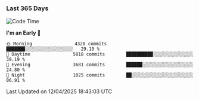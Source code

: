 ### Last 365 Days
<!--START_SECTION:waka-->
![Code Time](http://img.shields.io/badge/Code%20Time-1%2C002%20hrs%2042%20mins-blue)

**I'm an Early 🐤** 

```text
🌞 Morning                4320 commits        ███████░░░░░░░░░░░░░░░░░░   29.10 % 
🌆 Daytime                5818 commits        ██████████░░░░░░░░░░░░░░░   39.19 % 
🌃 Evening                3681 commits        ██████░░░░░░░░░░░░░░░░░░░   24.80 % 
🌙 Night                  1025 commits        ██░░░░░░░░░░░░░░░░░░░░░░░   06.91 % 
```



 Last Updated on 12/04/2025 18:43:03 UTC
<!--END_SECTION:waka-->

<!--
**BrianCurliss/BrianCurliss** is a ✨ _special_ ✨ repository because its `README.md` (this file) appears on your GitHub profile.

Here are some ideas to get you started:

- 🔭 I’m currently working on ...
- 🌱 I’m currently learning ...
- 👯 I’m looking to collaborate on ...
- 🤔 I’m looking for help with ...
- 💬 Ask me about ...
- 📫 How to reach me: ...
- 😄 Pronouns: ...
- ⚡ Fun fact: ...
-->
